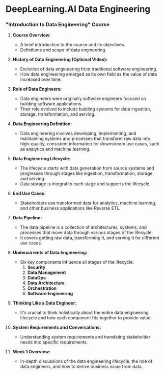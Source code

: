 # DeepLearning.AI Data Engineering

### "Introduction to Data Engineering" Course

1. **Course Overview:**
   - A brief introduction to the course and its objectives.
   - Definitions and scope of data engineering.

2. **History of Data Engineering (Optional Video):**
   - Evolution of data engineering from traditional software engineering.
   - How data engineering emerged as its own field as the value of data increased over time.

3. **Role of Data Engineers:**
   - Data engineers were originally software engineers focused on building software applications.
   - Their role evolved to include building systems for data ingestion, storage, transformation, and serving.

4. **Data Engineering Definition:**
   - Data engineering involves developing, implementing, and maintaining systems and processes that transform raw data into high-quality, consistent information for downstream use cases, such as analytics and machine learning.

5. **Data Engineering Lifecycle:**
   - The lifecycle starts with data generation from source systems and progresses through stages like ingestion, transformation, storage, and serving.
   - Data storage is integral to each stage and supports the lifecycle.

6. **End Use Cases:**
   - Stakeholders use transformed data for analytics, machine learning, and other business applications like Reverse ETL.

7. **Data Pipeline:**
   - The data pipeline is a collection of architectures, systems, and processes that move data through various stages of the lifecycle.
   - It covers getting raw data, transforming it, and serving it for different use cases.

8. **Undercurrents of Data Engineering:**
   - Six key components influence all stages of the lifecycle:
     1. **Security**
     2. **Data Management**
     3. **DataOps**
     4. **Data Architecture**
     5. **Orchestration**
     6. **Software Engineering**

9. **Thinking Like a Data Engineer:**
   - It's crucial to think holistically about the entire data engineering lifecycle and how each component fits together to provide value.

10. **System Requirements and Conversations:**
    - Understanding system requirements and translating stakeholder needs into specific requirements.

11. **Week 1 Overview:**
    - In-depth discussions of the data engineering lifecycle, the role of data engineers, and how to derive business value from data.
